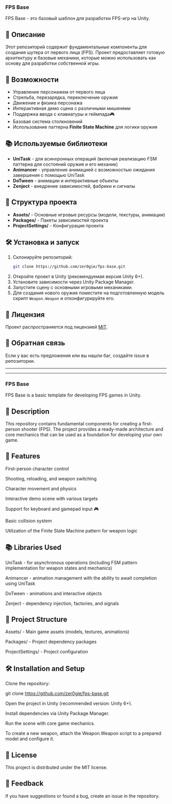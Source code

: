 ### FPS Base

FPS Base - это базовый шаблон для разработки FPS-игр на Unity.

## 📌 Описание
Этот репозиторий содержит фундаментальные компоненты для создания шутера от первого лица (FPS). 
Проект предоставляет готовую архитектуру и базовые механики, которые можно использовать как основу для разработки собственной игры.

## 🚀 Возможности
- Управление персонажем от первого лица
- Стрельба, перезарядка, переключение оружия
- Движение и физика персонажа
- Интерактивная демо сцена с различными мишенями
- Поддержка ввода с клавиатуры и геймпада🎮
- Базовая система столкновений
- Использование  паттерна **Finite State Machine** для логики оружия

## 📚 Используемые библиотеки
- **UniTask** - для асинхронных операций (включая реализацию FSM паттерна для состояний оружия и его механик)
- **Animancer** - управление анимацией с возможностью ожидания завершения с помощью UniTask
- **DoTween** - анимации и интерактивные объекты
- **Zenject** - внедрение зависимостей, фабрики и сигналы

## 📂 Структура проекта
- **Assets/** - Основные игровые ресурсы (модели, текстуры, анимации)
- **Packages/** - Пакеты зависимостей проекта
- **ProjectSettings/** - Конфигурация проекта

## 🛠️ Установка и запуск
1. Склонируйте репозиторий:
   ```sh
   git clone https://github.com/zer0gie/fps-base.git
   ```
2. Откройте проект в Unity (рекомендуемая версия Unity 6+).
3. Установите зависимости через Unity Package Manager.
4. Запустите сцену с основными игровыми механиками.
5. Для создания нового оружия поместите на подготовленную модель скрипт `Weapon.Weapon` и отконфигурируйте его.

## 📝 Лицензия
Проект распространяется под лицензией [MIT](LICENSE.md).

## 📧 Обратная связь
Если у вас есть предложения или вы нашли баг, создайте issue в репозитории.

---
***

### FPS Base

FPS Base is a basic template for developing FPS games in Unity.

## 📌 Description

This repository contains fundamental components for creating a first-person shooter (FPS).
The project provides a ready-made architecture and core mechanics that can be used as a foundation for developing your own game.

## 🚀 Features

First-person character control

Shooting, reloading, and weapon switching

Character movement and physics

Interactive demo scene with various targets

Support for keyboard and gamepad input 🎮

Basic collision system

Utilization of the Finite State Machine pattern for weapon logic

## 📚 Libraries Used

UniTask - for asynchronous operations (including FSM pattern implementation for weapon states and mechanics)

Animancer - animation management with the ability to await completion using UniTask

DoTween - animations and interactive objects

Zenject - dependency injection, factories, and signals

## 📂 Project Structure

Assets/ - Main game assets (models, textures, animations)

Packages/ - Project dependency packages

ProjectSettings/ - Project configuration

## 🛠️ Installation and Setup

Clone the repository:

git clone https://github.com/zer0gie/fps-base.git

Open the project in Unity (recommended version: Unity 6+).

Install dependencies via Unity Package Manager.

Run the scene with core game mechanics.

To create a new weapon, attach the Weapon.Weapon script to a prepared model and configure it.

## 📝 License

This project is distributed under the MIT license.

## 📧 Feedback

If you have suggestions or found a bug, create an issue in the repository.
